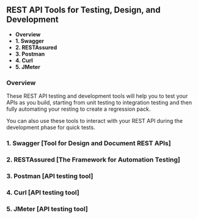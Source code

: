 ## REST API Tools for Testing, Design, and Development

* **Overview**
* **1. Swagger**
* **2. RESTAssured**
* **3. Postman**
* **4. Curl**
* **5. JMeter**
    
### Overview

These REST API testing and development tools will help you to test your APIs as you build, starting from unit testing
to integration testing and then fully automating your resting to create a regression pack.

You can also use these tools to interact with your REST API during the development phase for quick tests.

### 1. Swagger [Tool for Design and Document REST APIs]

### 2. RESTAssured [The Framework for Automation Testing]

### 3. Postman [API testing tool]

### 4. Curl [API testing tool]

### 5. JMeter [API testing tool]
